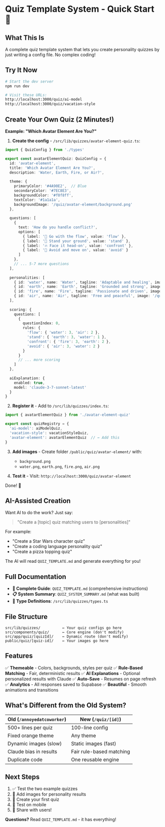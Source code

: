 # Quiz Template System - Quick Start 🚀

## What This Is

A complete quiz template system that lets you create personality quizzes by just writing a config file. No complex coding!

## Try It Now

```bash
# Start the dev server
npm run dev

# Visit these URLs:
http://localhost:3000/quiz/ai-model
http://localhost:3000/quiz/vacation-style
```

## Create Your Own Quiz (2 Minutes!)

**Example: "Which Avatar Element Are You?"**

1. **Create the config** - `/src/lib/quizzes/avatar-element-quiz.ts`:

```typescript
import { QuizConfig } from './types'

export const avatarElementQuiz: QuizConfig = {
  id: 'avatar-element',
  title: 'Which Avatar Element Are You?',
  description: 'Water, Earth, Fire, or Air?',
  
  theme: {
    primaryColor: '#4A90E2',  // Blue
    secondaryColor: '#7EC8E3',
    backgroundColor: '#f0f8ff',
    textColor: '#1a1a1a',
    backgroundImage: '/quiz/avatar-element/background.png'
  },
  
  questions: [
    {
      text: 'How do you handle conflict?',
      options: [
        { label: '🌊 Go with the flow', value: 'flow' },
        { label: '🗻 Stand your ground', value: 'stand' },
        { label: '🔥 Face it head-on', value: 'confront' },
        { label: '💨 Avoid and move on', value: 'avoid' }
      ]
    },
    // ... 5-7 more questions
  ],
  
  personalities: [
    { id: 'water', name: 'Water', tagline: 'Adaptable and healing', image: '/quiz/avatar-element/water.png' },
    { id: 'earth', name: 'Earth', tagline: 'Grounded and strong', image: '/quiz/avatar-element/earth.png' },
    { id: 'fire', name: 'Fire', tagline: 'Passionate and driven', image: '/quiz/avatar-element/fire.png' },
    { id: 'air', name: 'Air', tagline: 'Free and peaceful', image: '/quiz/avatar-element/air.png' }
  ],
  
  scoring: {
    questions: [
      {
        questionIndex: 0,
        rules: {
          'flow': { 'water': 3, 'air': 2 },
          'stand': { 'earth': 3, 'water': 1 },
          'confront': { 'fire': 3, 'earth': 2 },
          'avoid': { 'air': 3, 'water': 2 }
        }
      }
      // ... more scoring
    ]
  },
  
  aiExplanation: {
    enabled: true,
    model: 'claude-3-7-sonnet-latest'
  }
}
```

2. **Register it** - Add to `/src/lib/quizzes/index.ts`:

```typescript
import { avatarElementQuiz } from './avatar-element-quiz'

export const quizRegistry = {
  'ai-model': aiModelQuiz,
  'vacation-style': vacationStyleQuiz,
  'avatar-element': avatarElementQuiz  // ← Add this
}
```

3. **Add images** - Create folder `/public/quiz/avatar-element/` with:
   - `background.png`
   - `water.png`, `earth.png`, `fire.png`, `air.png`

4. **Test it** - Visit: `http://localhost:3000/quiz/avatar-element`

Done! 🎉

## AI-Assisted Creation

Want AI to do the work? Just say:

> "Create a [topic] quiz matching users to [personalities]"

For example:
- "Create a Star Wars character quiz"
- "Create a coding language personality quiz"  
- "Create a pizza topping quiz"

The AI will read `QUIZ_TEMPLATE.md` and generate everything for you!

## Full Documentation

- **📖 Complete Guide**: `QUIZ_TEMPLATE.md` (comprehensive instructions)
- **📋 System Summary**: `QUIZ_SYSTEM_SUMMARY.md` (what was built)
- **🔧 Type Definitions**: `/src/lib/quizzes/types.ts`

## File Structure

```
src/lib/quizzes/          ← Your quiz configs go here
src/components/quiz/      ← Core engine (don't modify)
src/app/quiz/[quizId]/    ← Dynamic route (don't modify)
public/quiz/[quiz-id]/    ← Your images go here
```

## Features

✅ **Themeable** - Colors, backgrounds, styles per quiz
✅ **Rule-Based Matching** - Fair, deterministic results
✅ **AI Explanations** - Optional personalized results with Claude
✅ **Auto-Save** - Resumes on page refresh
✅ **Analytics** - All responses saved to Supabase
✅ **Beautiful** - Smooth animations and transitions

## What's Different from the Old System?

| Old (`/annoyedatcoworker`) | New (`/quiz/[id]`) |
|---|---|
| 500+ lines per quiz | 100-line config |
| Fixed orange theme | Any theme |
| Dynamic images (slow) | Static images (fast) |
| Claude bias in results | Fair rule-based matching |
| Duplicate code | One reusable engine |

## Next Steps

1. ✅ Test the two example quizzes
2. 🎨 Add images for personality results
3. 🚀 Create your first quiz
4. 📱 Test on mobile
5. 🎉 Share with users!

**Questions?** Read `QUIZ_TEMPLATE.md` - it has everything!


